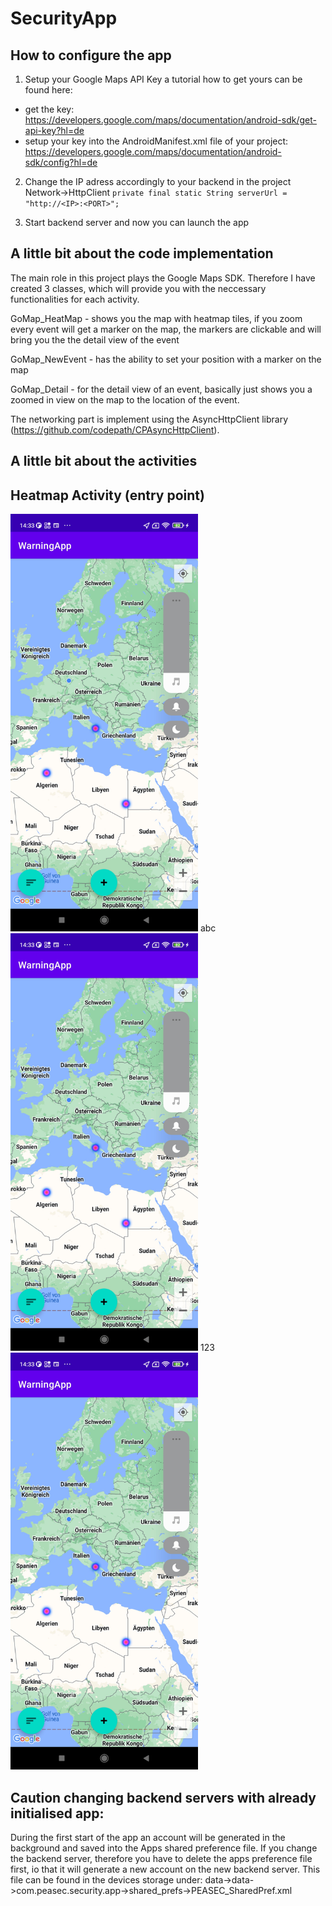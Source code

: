 # SecurityApp
## How to configure the app
1. Setup your Google Maps API Key a tutorial how to get yours can be found here:
  - get the key: <br>
  https://developers.google.com/maps/documentation/android-sdk/get-api-key?hl=de
  - setup your key into the AndroidManifest.xml file of your project: <br>
  https://developers.google.com/maps/documentation/android-sdk/config?hl=de

2. Change the IP adress accordingly to your backend in the project Network->HttpClient
`private final static String serverUrl = "http://<IP>:<PORT>";`

3. Start backend server and now you can launch the app

## A little bit about the code implementation
The main role in this project plays the Google Maps SDK. Therefore I have created 3 classes, which will provide you with the neccessary functionalities for each activity.

GoMap_HeatMap - shows you the map with heatmap tiles, if you zoom every event will get a marker on the map, the markers are clickable and will bring you the the detail view of the event

GoMap_NewEvent - has the ability to set your position with a marker on the map

GoMap_Detail - for the detail view of an event, basically just shows you a zoomed in view on the map to the location of the event.

The networking part is implement using the AsyncHttpClient library (https://github.com/codepath/CPAsyncHttpClient).

## A little bit about the activities
## Heatmap Activity (entry point)
<img src="https://raw.githubusercontent.com/Cult0x7c/PEASEC_Security-App/main/Screenshots/Screenshot_2023-03-29-14-33-12-978_com.peasec.securityapp.jpg" width="300px">
abc
<img src="https://raw.githubusercontent.com/Cult0x7c/PEASEC_Security-App/main/Screenshots/Screenshot_2023-03-29-14-33-12-978_com.peasec.securityapp.jpg" width="300px">
123
<img src="https://raw.githubusercontent.com/Cult0x7c/PEASEC_Security-App/main/Screenshots/Screenshot_2023-03-29-14-33-12-978_com.peasec.securityapp.jpg" width="300px">

## Caution changing backend servers with already initialised app:
During the first start of the app an account will be generated in the background and saved into the Apps shared preference file. If you change the backend server, therefore you have to delete the apps preference file first, io that it will generate a new account on the new backend server. This file can be found in the devices storage under: data->data->com.peasec.security.app->shared_prefs->PEASEC_SharedPref.xml
